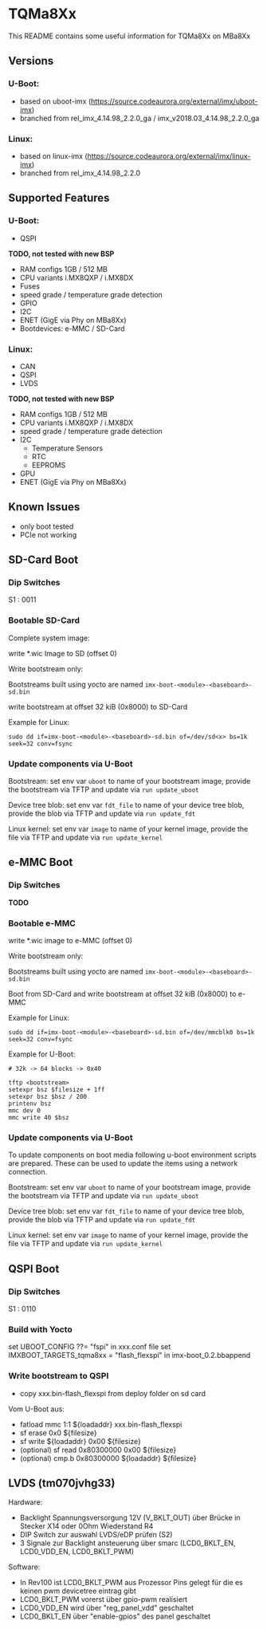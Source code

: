 # TQMa8Xx

This README contains some useful information for TQMa8Xx on MBa8Xx

## Versions

### U-Boot:

* based on uboot-imx (https://source.codeaurora.org/external/imx/uboot-imx)
* branched from rel\_imx\_4.14.98\_2.2.0\_ga / imx\_v2018.03\_4.14.98\_2.2.0\_ga

### Linux:

* based on linux-imx (https://source.codeaurora.org/external/imx/linux-imx)
* branched from rel\_imx\_4.14.98\_2.2.0

## Supported Features

### U-Boot:

* QSPI

**TODO, not tested with new BSP**

* RAM configs 1GB / 512 MB
* CPU variants i.MX8QXP / i.MX8DX
* Fuses
* speed grade / temperature grade detection
* GPIO
* I2C
* ENET (GigE via Phy on MBa8Xx)
* Bootdevices: e-MMC / SD-Card

### Linux:

* CAN
* QSPI
* LVDS

**TODO, not tested with new BSP**

* RAM configs 1GB / 512 MB
* CPU variants i.MX8QXP / i.MX8DX
* speed grade / temperature grade detection
* I2C
  * Temperature Sensors
  * RTC
  * EEPROMS
* GPU
* ENET (GigE via Phy on MBa8Xx)

## Known Issues

* only boot tested
* PCIe not working


## SD-Card Boot

### Dip Switches

S1 : 0011

### Bootable SD-Card

Complete system image:

write *.wic Image to SD (offset 0)

Write bootstream only:

Bootstreams built using yocto are named `imx-boot-<module>-<baseboard>-sd.bin`

write bootstream at offset 32 kiB (0x8000) to SD-Card

Example for Linux:

`sudo dd if=imx-boot-<module>-<baseboard>-sd.bin of=/dev/sd<x> bs=1k seek=32 conv=fsync`

### Update components via U-Boot

Bootstream: set env var `uboot` to name of your bootstream image, provide the
bootstream via TFTP and update via `run update_uboot`

Device tree blob: set env var `fdt_file` to name of your device tree blob,
provide the blob via TFTP and update via `run update_fdt`

Linux kernel: set env var `image` to name of your kernel image,
provide the file via TFTP and update via `run update_kernel`

## e-MMC Boot

### Dip Switches

**TODO**

### Bootable e-MMC

write *.wic image to e-MMC (offset 0)

Write bootstream only:

Bootstreams built using yocto are named `imx-boot-<module>-<baseboard>-sd.bin`

Boot from SD-Card and write bootstream at offset 32 kiB (0x8000) to e-MMC

Example for Linux:

`sudo dd if=imx-boot-<module>-<baseboard>-sd.bin of=/dev/mmcblk0 bs=1k seek=32 conv=fsync`

Example for U-Boot:

```
# 32k -> 64 blocks -> 0x40

tftp <bootstream>
setexpr bsz $filesize + 1ff
setexpr bsz $bsz / 200
printenv bsz
mmc dev 0
mmc write 40 $bsz
```

### Update components via U-Boot

To update components on boot media following u-boot environment scripts are
prepared. These can be used to update the items using a network connection.

Bootstream: set env var `uboot` to name of your bootstream image, provide the
bootstream via TFTP and update via `run update_uboot`

Device tree blob: set env var `fdt_file` to name of your device tree blob,
provide the blob via TFTP and update via `run update_fdt`

Linux kernel: set env var `image` to name of your kernel image,
provide the file via TFTP and update via `run update_kernel`

## QSPI Boot

### Dip Switches

S1 : 0110

### Build with Yocto

set UBOOT_CONFIG ??= "fspi" in xxx.conf file
set IMXBOOT_TARGETS_tqma8xx = "flash_flexspi" in imx-boot_0.2.bbappend

### Write bootstream to QSPI

- copy xxx.bin-flash_flexspi from deploy folder on sd card

Vom U-Boot aus: 
- fatload mmc 1:1 ${loadaddr} xxx.bin-flash_flexspi
- sf erase 0x0 ${filesize}
- sf write ${loadaddr} 0x00 ${filesize}
- (optional) sf read 0x80300000 0x00 ${filesize}
- (optional) cmp.b 0x80300000 ${loadaddr} ${filesize}

## LVDS (tm070jvhg33)

Hardware:
* Backlight Spannungsversorgung 12V (V_BKLT_OUT) über Brücke in Stecker X14 oder 0Ohm Wiederstand R4
* DIP Switch zur auswahl LVDS/eDP prüfen (S2)
* 3 Signale zur Backlight ansteuerung über smarc (LCD0_BKLT_EN, LCD0_VDD_EN, LCD0_BKLT_PWM)

Software:
* In Rev100 ist LCD0_BKLT_PWM aus Prozessor Pins gelegt für die es keinen pwm devicetree eintrag gibt
* LCD0_BKLT_PWM vorerst über gpio-pwm realisiert
* LCD0_VDD_EN wird über "reg_panel_vdd" geschaltet
* LCD0_BKLT_EN über "enable-gpios" des panel geschaltet


